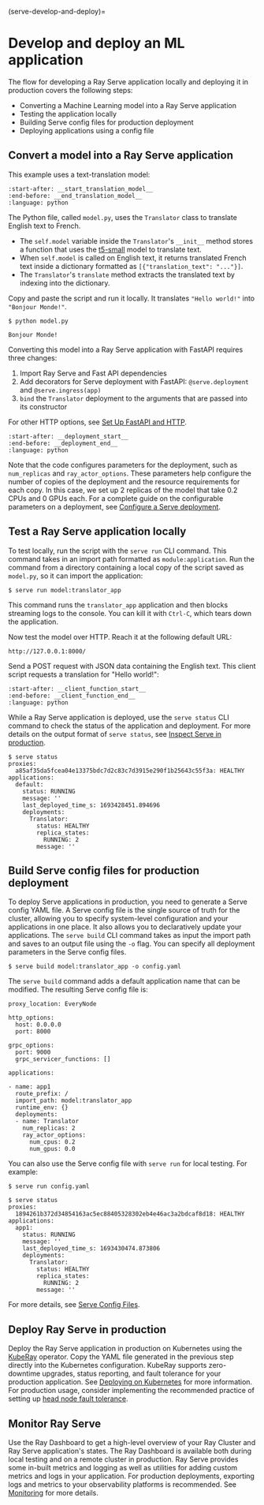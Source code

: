 (serve-develop-and-deploy)=

# Develop and deploy an ML application

The flow for developing a Ray Serve application locally and deploying it in production covers the following steps:

* Converting a Machine Learning model into a Ray Serve application
* Testing the application locally
* Building Serve config files for production deployment
* Deploying applications using a config file

## Convert a model into a Ray Serve application

This example uses a text-translation model:

```{literalinclude} ../serve/doc_code/getting_started/models.py
:start-after: __start_translation_model__
:end-before: __end_translation_model__
:language: python
```

The Python file, called `model.py`, uses the `Translator` class to translate English text to French.

- The `self.model` variable inside the `Translator`'s `__init__` method
  stores a function that uses the [t5-small](https://huggingface.co/t5-small)
  model to translate text.
- When `self.model` is called on English text, it returns translated French text
  inside a dictionary formatted as `[{"translation_text": "..."}]`.
- The `Translator`'s `translate` method extracts the translated text by indexing into the dictionary.

Copy and paste the script and run it locally. It translates `"Hello world!"`
into `"Bonjour Monde!"`.

```console
$ python model.py

Bonjour Monde!
```

Converting this model into a Ray Serve application with FastAPI requires three changes:
1. Import Ray Serve and Fast API dependencies
2. Add decorators for Serve deployment with FastAPI: `@serve.deployment` and `@serve.ingress(app)`
3. `bind` the `Translator` deployment to the arguments that are passed into its constructor

For other HTTP options, see [Set Up FastAPI and HTTP](serve-set-up-fastapi-http). 

```{literalinclude} ../serve/doc_code/develop_and_deploy/model_deployment_with_fastapi.py
:start-after: __deployment_start__
:end-before: __deployment_end__
:language: python
```

Note that the code configures parameters for the deployment, such as `num_replicas` and `ray_actor_options`. These parameters help configure the number of copies of the deployment and the resource requirements for each copy. In this case, we set up 2 replicas of the model that take 0.2 CPUs and 0 GPUs each. For a complete guide on the configurable parameters on a deployment, see [Configure a Serve deployment](serve-configure-deployment).

## Test a Ray Serve application locally

To test locally, run the script with the `serve run` CLI command. This command takes in an import path formatted as `module:application`. Run the command from a directory containing a local copy of the script saved as `model.py`, so it can import the application:

```console
$ serve run model:translator_app
```

This command runs the `translator_app` application and then blocks streaming logs to the console. You can kill it with `Ctrl-C`, which tears down the application.

Now test the model over HTTP. Reach it at the following default URL:

```
http://127.0.0.1:8000/
```

Send a POST request with JSON data containing the English text. This client script requests a translation for "Hello world!":

```{literalinclude} ../serve/doc_code/develop_and_deploy/model_deployment_with_fastapi.py
:start-after: __client_function_start__
:end-before: __client_function_end__
:language: python
```

While a Ray Serve application is deployed, use the `serve status` CLI command to check the status of the application and deployment. For more details on the output format of `serve status`, see [Inspect Serve in production](serve-in-production-inspecting).

```console
$ serve status
proxies:
  a85af35da5fcea04e13375bdc7d2c83c7d3915e290f1b25643c55f3a: HEALTHY
applications:
  default:
    status: RUNNING
    message: ''
    last_deployed_time_s: 1693428451.894696
    deployments:
      Translator:
        status: HEALTHY
        replica_states:
          RUNNING: 2
        message: ''
```

## Build Serve config files for production deployment

To deploy Serve applications in production, you need to generate a Serve config YAML file. A Serve config file is the single source of truth for the cluster, allowing you to specify system-level configuration and your applications in one place. It also allows you to declaratively update your applications. The `serve build` CLI command takes as input the import path and saves to an output file using the `-o` flag. You can specify all deployment parameters in the Serve config files.

```console
$ serve build model:translator_app -o config.yaml
```

The `serve build` command adds a default application name that can be modified. The resulting Serve config file is:

```
proxy_location: EveryNode

http_options:
  host: 0.0.0.0
  port: 8000

grpc_options:
  port: 9000
  grpc_servicer_functions: []

applications:

- name: app1
  route_prefix: /
  import_path: model:translator_app
  runtime_env: {}
  deployments:
  - name: Translator
    num_replicas: 2
    ray_actor_options:
      num_cpus: 0.2
      num_gpus: 0.0
```

You can also use the Serve config file with `serve run` for local testing. For example:

```console
$ serve run config.yaml
```

```console
$ serve status
proxies:
  1894261b372d34854163ac5ec88405328302eb4e46ac3a2bdcaf8d18: HEALTHY
applications:
  app1:
    status: RUNNING
    message: ''
    last_deployed_time_s: 1693430474.873806
    deployments:
      Translator:
        status: HEALTHY
        replica_states:
          RUNNING: 2
        message: ''
```

For more details, see [Serve Config Files](serve-in-production-config-file).

## Deploy Ray Serve in production

Deploy the Ray Serve application in production on Kubernetes using the [KubeRay] operator. Copy the YAML file generated in the previous step directly into the Kubernetes configuration. KubeRay supports zero-downtime upgrades, status reporting, and fault tolerance for your production application. See [Deploying on Kubernetes](serve-in-production-kubernetes) for more information. For production usage, consider implementing the recommended practice of setting up [head node fault tolerance](serve-e2e-ft-guide-gcs).

## Monitor Ray Serve

Use the Ray Dashboard to get a high-level overview of your Ray Cluster and Ray Serve application's states. The Ray Dashboard is available both during local testing and on a remote cluster in production. Ray Serve provides some in-built metrics and logging as well as utilities for adding custom metrics and logs in your application. For production deployments, exporting logs and metrics to your observability platforms is recommended. See [Monitoring](serve-monitoring) for more details. 

[KubeRay]: kuberay-index
